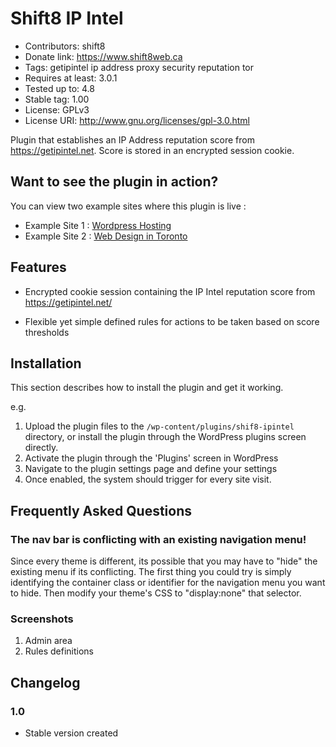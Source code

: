 # Shift8 IP Intel 
* Contributors: shift8
* Donate link: https://www.shift8web.ca
* Tags: getipintel ip address proxy security reputation tor
* Requires at least: 3.0.1
* Tested up to: 4.8
* Stable tag: 1.00
* License: GPLv3
* License URI: http://www.gnu.org/licenses/gpl-3.0.html

Plugin that establishes an IP Address reputation score from https://getipintel.net. Score is stored in an encrypted session cookie.

## Want to see the plugin in action?

You can view two example sites where this plugin is live :

- Example Site 1 : [Wordpress Hosting](https://www.stackstar.com "Wordpress Hosting")
- Example Site 2 : [Web Design in Toronto](https://www.shift8web.ca "Web Design in Toronto")

## Features 

- Encrypted cookie session containing the IP Intel reputation score from https://getipintel.net/

- Flexible yet simple defined rules for actions to be taken based on score thresholds


## Installation 

This section describes how to install the plugin and get it working.

e.g.

1. Upload the plugin files to the `/wp-content/plugins/shif8-ipintel` directory, or install the plugin through the WordPress plugins screen directly.
2. Activate the plugin through the 'Plugins' screen in WordPress
3. Navigate to the plugin settings page and define your settings
3. Once enabled, the system should trigger for every site visit.

## Frequently Asked Questions 

### The nav bar is conflicting with an existing navigation menu!

Since every theme is different, its possible that you may have to "hide" the existing menu if its conflicting. The first thing you could try is simply identifying the container class or identifier for the navigation menu you want to hide. Then modify your theme's CSS to "display:none" that selector.

### Screenshots 

1. Admin area 
2. Rules definitions

## Changelog 

### 1.0 
* Stable version created
